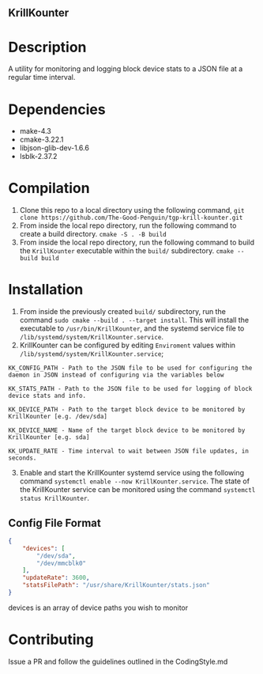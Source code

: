 KrillKounter
-------------

# Description
A utility for monitoring and logging block device stats to a JSON file at a regular time interval.

# Dependencies
- make-4.3
- cmake-3.22.1
- libjson-glib-dev-1.6.6
- lsblk-2.37.2

# Compilation
1. Clone this repo to a local directory using the following command, `git clone https://github.com/The-Good-Penguin/tgp-krill-kounter.git` 
2. From inside the local repo directory, run the following command to create a build directory. `cmake -S . -B build`
3. From inside the local repo directory, run the following command to build the `KrillKounter` executable within the `build/` subdirectory. `cmake --build build`

# Installation
1. From inside the previously created `build/` subdirectory, run the command `sudo cmake --build . --target install`. This will install the executable to `/usr/bin/KrillKounter`, and the systemd service file to `/lib/systemd/system/KrillKounter.service`.
2. KrillKounter can be configured by editing `Enviroment` values within `/lib/systemd/system/KrillKounter.service`;

```
KK_CONFIG_PATH - Path to the JSON file to be used for configuring the daemon in JSON instead of configuring via the variables below

KK_STATS_PATH - Path to the JSON file to be used for logging of block device stats and info.

KK_DEVICE_PATH - Path to the target block device to be monitored by KrillKounter [e.g. /dev/sda]

KK_DEVICE_NAME - Name of the target block device to be monitored by KrillKounter [e.g. sda]

KK_UPDATE_RATE - Time interval to wait between JSON file updates, in seconds.
```

3. Enable and start the KrillKounter systemd service using the following command `systemctl enable --now KrillKounter.service`. The state of the KrillKounter service can be monitored using the command `systemctl status KrillKounter`.

## Config File Format
```JSON
{
    "devices": [
        "/dev/sda",
        "/dev/mmcblk0"
    ],
    "updateRate": 3600,
    "statsFilePath": "/usr/share/KrillKounter/stats.json"
}
```
devices is an array of device paths you wish to monitor

# Contributing
Issue a PR and follow the guidelines outlined in the CodingStyle.md
